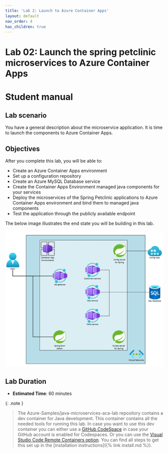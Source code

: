 ```yaml
---
title: 'Lab 2: Launch to Azure Container Apps'
layout: default
nav_order: 4
has_children: true
---
```


# Lab 02: Launch the spring petclinic microservices to Azure Container Apps

# Student manual

## Lab scenario

You have a general description about the microservice application. It is time to launch the components to Azure Container Apps.

## Objectives

After you complete this lab, you will be able to:

- Create an Azure Container Apps environment
- Set up a configuration repository
- Create an Azure MySQL Database service
- Create the Container Apps Environment managed java components for your services
- Deploy the microservices of the Spring Petclinic applications to Azure Container Apps environment and bind them to managed java components
- Test the application through the publicly available endpoint

The below image illustrates the end state you will be building in this lab.

![lab 2 overview](../../images/acalab2.png)

## Lab Duration

- **Estimated Time**: 60 minutes

{: .note }
> The Azure-Samples/java-microservices-aca-lab repository contains a dev container for Java development. This container contains all the needed tools for running this lab. In case you want to use this dev container you can either use a [GitHub CodeSpace](https://github.com/features/codespaces) in case your GitHub account is enabled for Codespaces. Or you can use the [Visual Studio Code Remote Containers option](https://code.visualstudio.com/docs/remote/containers). You can find all steps to get this set up in the [installation instructions]({% link install.md %}).
